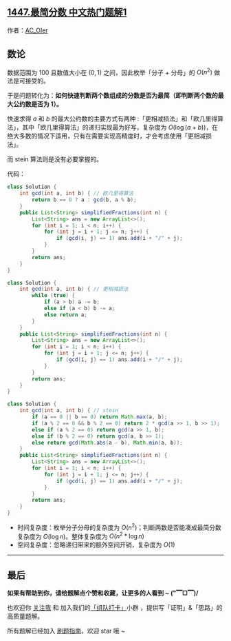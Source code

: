 ## [1447.最简分数 中文热门题解1](https://leetcode.cn/problems/simplified-fractions/solutions/100000/gong-shui-san-xie-jian-dan-shu-lun-yun-y-wma5)

作者：[AC_OIer](https://leetcode.cn/u/AC_OIer)
## 数论

数据范围为 $100$ 且数值大小在 $(0, 1)$ 之间，因此枚举「分子 + 分母」的 $O(n^2)$ 做法是可接受的。

于是问题转化为：**如何快速判断两个数组成的分数是否为最简（即判断两个数的最大公约数是否为 $1$）。**

快速求得 $a$ 和 $b$ 的最大公约数的主要方式有两种 :「更相减损法」和「欧几里得算法」，其中「欧几里得算法」的递归实现最为好写，复杂度为 $O(\log{(a + b)})$，在绝大多数的情况下适用，只有在需要实现高精度时，才会考虑使用「更相减损法」。

而 stein 算法则是没有必要掌握的。

代码：
```Java []
class Solution {
    int gcd(int a, int b) { // 欧几里得算法
        return b == 0 ? a : gcd(b, a % b);
    }
    public List<String> simplifiedFractions(int n) {
        List<String> ans = new ArrayList<>();
        for (int i = 1; i < n; i++) {
            for (int j = i + 1; j <= n; j++) {
                if (gcd(i, j) == 1) ans.add(i + "/" + j);
            }
        }
        return ans;
    }
}
```
```Java []
class Solution {
    int gcd(int a, int b) { // 更相减损法
        while (true) {
            if (a > b) a -= b;
            else if (a < b) b -= a;
            else return a;
        }
    }
    public List<String> simplifiedFractions(int n) {
        List<String> ans = new ArrayList<>();
        for (int i = 1; i < n; i++) {
            for (int j = i + 1; j <= n; j++) {
                if (gcd(i, j) == 1) ans.add(i + "/" + j);
            }
        }
        return ans;
    }
}
```
```Java []
class Solution {
    int gcd(int a, int b) { // stein
        if (a == 0 || b == 0) return Math.max(a, b);
        if (a % 2 == 0 && b % 2 == 0) return 2 * gcd(a >> 1, b >> 1);
        else if (a % 2 == 0) return gcd(a >> 1, b);
        else if (b % 2 == 0) return gcd(a, b >> 1);
        else return gcd(Math.abs(a - b), Math.min(a, b));
    }
    public List<String> simplifiedFractions(int n) {
        List<String> ans = new ArrayList<>();
        for (int i = 1; i < n; i++) {
            for (int j = i + 1; j <= n; j++) {
                if (gcd(i, j) == 1) ans.add(i + "/" + j);
            }
        }
        return ans;
    }
}
```
* 时间复杂度：枚举分子分母的复杂度为 $O(n^2)$；判断两数是否能凑成最简分数复杂度为 $O(\log{n})$。整体复杂度为 $O(n^2 * \log{n})$
* 空间复杂度：忽略递归带来的额外空间开销，复杂度为 $O(1)$

---

## 最后

**如果有帮助到你，请给题解点个赞和收藏，让更多的人看到 ~ ("▔□▔)/**

也欢迎你 [关注我](https://oscimg.oschina.net/oscnet/up-19688dc1af05cf8bdea43b2a863038ab9e5.png) 和 加入我们的[「组队打卡」](https://leetcode-cn.com/u/ac_oier/)小群 ，提供写「证明」&「思路」的高质量题解。

所有题解已经加入 [刷题指南](https://github.com/SharingSource/LogicStack-LeetCode/wiki)，欢迎 star 哦 ~